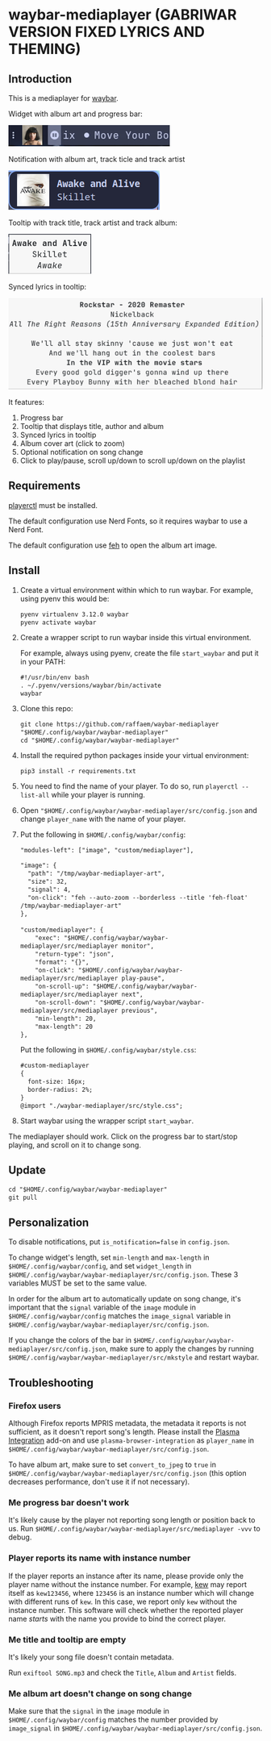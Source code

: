 # waybar-mediaplayer (GABRIWAR VERSION FIXED LYRICS AND THEMING)

## Introduction

This is a mediaplayer for [waybar](https://github.com/Alexays/Waybar).

Widget with album art and progress bar:

![progress_bar](./showcase/progress_bar.gif)

Notification with album art, track ticle and track artist

![notification](./showcase/notification.png)

Tooltip with track title, track artist and track album:

![tooltip](./showcase/tooltip.png)

Synced lyrics in tooltip:

![lyrics](./showcase/lyrics.png)

It features:
1. Progress bar
2. Tooltip that displays title, author and album
3. Synced lyrics in tooltip
4. Album cover art (click to zoom)
5. Optional notification on song change
6. Click to play/pause, scroll up/down to scroll up/down on the playlist

## Requirements

[playerctl](https://github.com/altdesktop/playerctl) must be installed.

The default configuration use Nerd Fonts, so it requires waybar to use a Nerd Font.

The default configuration use [feh](https://github.com/derf/feh) to open the album art image.

## Install

1. Create a virtual environment within which to run waybar. For example, using pyenv this would be:

    ```
    pyenv virtualenv 3.12.0 waybar
    pyenv activate waybar
    ```

1. Create a wrapper script to run waybar inside this virtual environment.

    For example, always using pyenv, create the file `start_waybar` and put it in your PATH:
    ```
    #!/usr/bin/env bash
    . ~/.pyenv/versions/waybar/bin/activate
    waybar
    ```

1. Clone this repo:

    ```
    git clone https://github.com/raffaem/waybar-mediaplayer "$HOME/.config/waybar/waybar-mediaplayer"
    cd "$HOME/.config/waybar/waybar-mediaplayer"
    ```

1. Install the required python packages inside your virtual environment:

    ```
    pip3 install -r requirements.txt
    ```

1. You need to find the name of your player. To do so, run `playerctl --list-all` while your player is running.

1. Open `"$HOME/.config/waybar/waybar-mediaplayer/src/config.json` and change `player_name` with the name of your player.

1. Put the following in `$HOME/.config/waybar/config`:

    ```
    "modules-left": ["image", "custom/mediaplayer"],
    ```

    ```
    "image": {
      "path": "/tmp/waybar-mediaplayer-art",
      "size": 32,
      "signal": 4,
      "on-click": "feh --auto-zoom --borderless --title 'feh-float' /tmp/waybar-mediaplayer-art"
    },

    "custom/mediaplayer": {
        "exec": "$HOME/.config/waybar/waybar-mediaplayer/src/mediaplayer monitor",
        "return-type": "json",
        "format": "{}",
        "on-click": "$HOME/.config/waybar/waybar-mediaplayer/src/mediaplayer play-pause",
        "on-scroll-up": "$HOME/.config/waybar/waybar-mediaplayer/src/mediaplayer next",
        "on-scroll-down": "$HOME/.config/waybar/waybar-mediaplayer/src/mediaplayer previous",
        "min-length": 20,
        "max-length": 20
    },
    ```

    Put the following in `$HOME/.config/waybar/style.css`:

    ```
    #custom-mediaplayer
    {
      font-size: 16px;
      border-radius: 2%;
    }
    @import "./waybar-mediaplayer/src/style.css";
    ```

1. Start waybar using the wrapper script `start_waybar`.

The mediaplayer should work. Click on the progress bar to start/stop playing, and scroll on it to change song.

## Update

```
cd "$HOME/.config/waybar/waybar-mediaplayer"
git pull
```

## Personalization

To disable notifications, put `is_notification=false` in `config.json`.

To change widget's length, set `min-length` and `max-length` in `$HOME/.config/waybar/config`, and set `widget_length` in `$HOME/.config/waybar/waybar-mediaplayer/src/config.json`. These 3 variables MUST be set to the same value.

In order for the album art to automatically update on song change, it's important that the `signal` variable of the `image` module in `$HOME/.config/waybar/config` matches the `image_signal` variable in `$HOME/.config/waybar/waybar-mediaplayer/src/config.json`.

If you change the colors of the bar in `$HOME/.config/waybar/waybar-mediaplayer/src/config.json`, make sure to apply the changes by running `$HOME/.config/waybar/waybar-mediaplayer/src/mkstyle` and restart waybar.

## Troubleshooting

### Firefox users

Although Firefox reports MPRIS metadata, the metadata it reports is not sufficient, as it doesn't report song's length. Please install the [Plasma Integration](https://addons.mozilla.org/en-US/firefox/addon/plasma-integration) add-on and use `plasma-browser-integration` as `player_name` in `$HOME/.config/waybar/waybar-mediaplayer/src/config.json`.

To have album art, make sure to set `convert_to_jpeg` to `true` in `$HOME/.config/waybar/waybar-mediaplayer/src/config.json` (this option decreases performance, don't use it if not necessary).

### Me progress bar doesn't work

It's likely cause by the player not reporting song length or position back to us. Run `$HOME/.config/waybar/waybar-mediaplayer/src/mediaplayer -vvv` to debug.

### Player reports its name with instance number

If the player reports an instance after its name, please provide only the player name without the instance number. For example, [kew](https://github.com/ravachol/kew) may report itself as `kew123456`, where `123456` is an instance number which will change with different runs of `kew`. In this case, we report only `kew` without the instance number. This software will check whether the reported player name _starts_ with the name you provide to bind the correct player.

### Me title and tooltip are empty

It's likely your song file doesn't contain metadata.

Run `exiftool SONG.mp3` and check the `Title`, `Album` and `Artist` fields.

### Me album art doesn't change on song change

Make sure that the `signal` in the `image` module in `$HOME/.config/waybar/config` matches the number provided by `image_signal` in `$HOME/.config/waybar/waybar-mediaplayer/src/config.json`.

